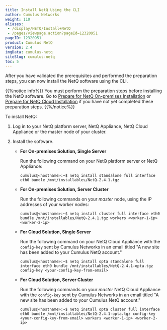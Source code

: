 ```yaml
---
title: Install NetQ Using the CLI
author: Cumulus Networks
weight: 110
aliases:
 - /display/NETQ/Install+NetQ
 - /pages/viewpage.action?pageId=12320951
pageID: 12320951
product: Cumulus NetQ
version: 2.4
imgData: cumulus-netq
siteSlug: cumulus-netq
toc: 5
---
```

After you have validated the prerequisites and performed the preparation steps, you can now install the NetQ software using the CLI.

{{%notice info%}}
You must perform the preparation steps before installing the NetQ software. Go to [Prepare for NetQ On-premises Installation](../Prepare-NetQ-Onprem/) or [Prepare for NetQ Cloud Installation](../Prepare-NetQ-Cloud/) if you have not yet completed these preparation steps.
{{%/notice%}}

To install NetQ:

1. Log in to your NetQ platform server, NetQ Appliance, NetQ Cloud Appliance or the master node of your cluster.

2. Install the software.

    - **For On-premises Solution, Single Server**
        
        Run the following command on your NetQ platform server or NetQ Appliance:

        ```
        cumulus@<hostname>:~$ netq install standalone full interface eth0 bundle /mnt/installables/NetQ-2.4.1.tgz
        ```
        
    - **For On-premises Solution, Server Cluster**
    
        Run the following commands on your *master* node, using the IP addresses of your worker nodes:

        ```        
        cumulus@<hostname>:~$ netq install cluster full interface eth0 bundle /mnt/installables/NetQ-2.4.1.tgz workers <worker-1-ip> <worker-2-ip>
        ```
        
    - **For Cloud Solution, Single Server**
    
        Run the following command on your NetQ Cloud Appliance with the `config-key` sent by Cumulus Networks in an email titled "A new site has been added to your Cumulus NetQ account."

        ```
        cumulus@<hostname>:~$ netq install opta standalone full interface eth0 bundle /mnt/installables/NetQ-2.4.1-opta.tgz config-key <your-config-key-from-email>
        ```
    - **For Cloud Solution, Server Cluster**
    
        Run the following commands on your *master* NetQ Cloud Appliance with the `config-key` sent by Cumulus Networks in an email titled "A new site has been added to your Cumulus NetQ account."

        ```
        cumulus@<hostname>:~$ netq install opta cluster full interface eth0 bundle /mnt/installables/NetQ-2.4.1-opta.tgz config-key <your-config-key-from-email> workers <worker-1-ip> <worker-2-ip>
        ```
